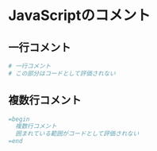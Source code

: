 # JavaScriptのコメント

## 一行コメント
```Ruby
# 一行コメント
# この部分はコードとして評価されない
```

## 複数行コメント
```Ruby
=begin
  複数行コメント
  囲まれている範囲がコードとして評価されない
=end
```
